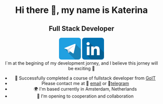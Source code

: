  <div align="center">
      <h1>Hi there 👋, my name is Katerina</h1>
      <h2>Full Stack Developer</h2>
    </div>
    <div align="center">
      <a href="https://t.me/Katerina_Riabukh"
        ><img
          src="./images/telegram_icon-icons.com_53603.png"
          alt="telegram"
          width="70"
          height="70"
      /></a>
      <a href="https://linkedin.com/in/katerinariabukh"
        ><img
          src="./images/linkedin_icon-icons.com_53609.png"
          alt="linkedin"
          width="70"
          height="70"
      /></a>
    </div>

    
<div align="center">
 I`m at the begining of my development jorney, and I believe this jorney will be exciting 🌟

- 🏫 Successfully completed a course of fullstack developer from [GoIT](https://github.com/goitacademy)
- Please contact me at 📧 [email](mailto:katerina.riabukh@gmail.com) or 📱[telegram](https://t.me/Katerina_Riabukh)
- 🌍 I'm based currently in Amsterdam, Netherlands
- 🤝 I'm opening to cooperation and collaboration
</div>

